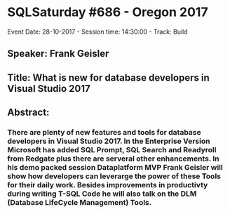 # SQLSaturday #686 - Oregon 2017
Event Date: 28-10-2017 - Session time: 14:30:00 - Track: Build
## Speaker: Frank Geisler
## Title: What is new for database developers in Visual Studio 2017
## Abstract:
### There are plenty of new features and tools for database developers in Visual Studio 2017. In the Enterprise Version Microsoft has added SQL Prompt, SQL Search and Readyroll from Redgate plus there are serveral other enhancements. In his demo packed session Dataplatform MVP Frank Geisler will show how developers can leverarge the power of these Tools for their daily work. Besides improvements in productivty during writing T-SQL Code he will also talk on the DLM (Database LifeCycle Management) Tools.
